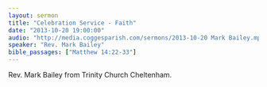 ```yaml
---
layout: sermon
title: "Celebration Service - Faith"
date: "2013-10-20 19:00:00"
audio: "http://media.coggesparish.com/sermons/2013-10-20 Mark Bailey.mp3"
speaker: "Rev. Mark Bailey"
bible_passages: ["Matthew 14:22-33"]
---
```


Rev. Mark Bailey from Trinity Church Cheltenham.
